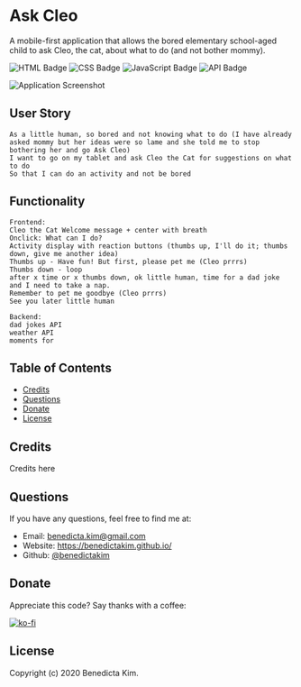 # Ask Cleo
A mobile-first application that allows the bored elementary school-aged child to ask Cleo, the cat, about what to do (and not bother mommy).

![HTML Badge](https://img.shields.io/badge/-HTML-323795) ![CSS Badge](https://img.shields.io/badge/-CSS-01A990) ![JavaScript Badge](https://img.shields.io/badge/-JavaScript-539436) ![API Badge](https://img.shields.io/badge/-API-F58021)

![Application Screenshot](placeholder)


## User Story
```
As a little human, so bored and not knowing what to do (I have already asked mommy but her ideas were so lame and she told me to stop bothering her and go Ask Cleo)
I want to go on my tablet and ask Cleo the Cat for suggestions on what to do
So that I can do an activity and not be bored
```


## Functionality
```
Frontend:
Cleo the Cat Welcome message + center with breath
Onclick: What can I do?
Activity display with reaction buttons (thumbs up, I'll do it; thumbs down, give me another idea)
Thumbs up - Have fun! But first, please pet me (Cleo prrrs)
Thumbs down - loop
after x time or x thumbs down, ok little human, time for a dad joke and I need to take a nap.
Remember to pet me goodbye (Cleo prrrs)
See you later little human

Backend:
dad jokes API
weather API
moments for 

```


## Table of Contents 
* [Credits](#credits) 
* [Questions](#questions) 
* [Donate](#donate)
* [License](#license)   


## Credits
Credits here 


## Questions
If you have any questions, feel free to find me at:
* Email: benedicta.kim@gmail.com
* Website: https://benedictakim.github.io/ 
* Github: [@benedictakim](https://github.com/benedictakim)


## Donate
Appreciate this code? Say thanks with a coffee:

[![ko-fi](https://www.ko-fi.com/img/githubbutton_sm.svg)](https://ko-fi.com/benedictakim)


## License
Copyright (c) 2020 Benedicta Kim.